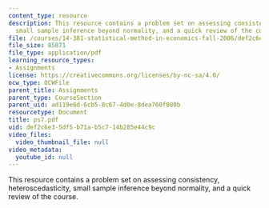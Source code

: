 ```yaml
---
content_type: resource
description: This resource contains a problem set on assessing consistency, heteroscedasticity,
  small sample inference beyond normality, and a quick review of the course.
file: /courses/14-381-statistical-method-in-economics-fall-2006/def2c6e35df5b71ab5c714b285e44c9c_ps7.pdf
file_size: 85871
file_type: application/pdf
learning_resource_types:
- Assignments
license: https://creativecommons.org/licenses/by-nc-sa/4.0/
ocw_type: OCWFile
parent_title: Assignments
parent_type: CourseSection
parent_uid: ad119e6d-6cb5-8c67-4d0e-8dea760f080b
resourcetype: Document
title: ps7.pdf
uid: def2c6e3-5df5-b71a-b5c7-14b285e44c9c
video_files:
  video_thumbnail_file: null
video_metadata:
  youtube_id: null
---
```

This resource contains a problem set on assessing consistency, heteroscedasticity, small sample inference beyond normality, and a quick review of the course.